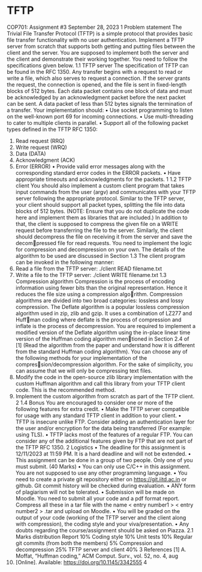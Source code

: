 # TFTP

COP701: Assignment #3
September 28, 2023
1 Problem statement
The Trivial File Transfer Protocol (TFTP) is a simple protocol that provides
basic file transfer functionality with no user authentication. Implement a TFTP
server from scratch that supports both getting and putting files between the
client and the server. You are supposed to implement both the server and
the client and demonstrate their working together. You need to follow the
specifications given below.
1.1 TFTP server
The specification of TFTP can be found in the RFC 1350. Any transfer begins
with a request to read or write a file, which also serves to request a connection.
If the server grants the request, the connection is opened, and the file is sent in
fixed-length blocks of 512 bytes. Each data packet contains one block of data
and must be acknowledged by an acknowledgment packet before the next packet
can be sent. A data packet of less than 512 bytes signals the termination of a
transfer. Your implementation should:
• Use socket programming to listen on the well-known port 69 for incoming
connections.
• Use multi-threading to cater to multiple clients in parallel.
• Support all of the following packet types defined in the TFTP RFC 1350:
1. Read request (RRQ)
2. Write request (WRQ)
3. Data (DATA)
4. Acknowledgment (ACK)
5. Error (ERROR)
• Provide valid error messages along with the corresponding standard error
codes in the ERROR packets.
• Have appropriate timeouts and acknowledgments for the packets.
1
1.2 TFTP client
You should also implement a custom client program that takes input commands
from the user (argv) and communicates with your TFTP server following the
appropriate protocol. Similar to the TFTP server, your client should support
all packet types, splitting the file into data blocks of 512 bytes. (NOTE: Ensure
that you do not duplicate the code here and implement them as libraries that
are included.)
In addition to that, the client is supposed to compress the given file on a
WRITE request before transferring the file to the server. Similarly, the client
should decompress the file on receiving it from the server and save the decompressed file for read requests. You need to implement the logic for compression
and decompression on your own. The details of the algorithm to be used are
discussed in Section 1.3
The client program can be invoked in the following manner:
1. Read a file from the TFTP server:
./client READ filename.txt
2. Write a file to the TFTP server:
./client WRITE filename.txt
1.3 Compression algorithm
Compression is the process of encoding information using fewer bits than the
original representation. Hence it reduces the file size using a compression algorithm. Compression algorithms are divided into two broad categories: lossless
and lossy compression. The Deflate algorithm is a popular lossless compression
algorithm used in zip, zlib and gzip. It uses a combination of LZ277 and Huffman coding where deflate is the process of compression and inflate is the process
of decompression.
You are required to implement a modified version of the Deflate algorithm
using the in-place linear time version of the Huffman coding algorithm mentioned in Section 2.4 of [1] (Read the algorithm from the paper and understand
how it is different from the standard Huffman coding algorithm). You can
choose any of the following methods for your implementation of the compression/decompression algorithm. For the sake of simplicity, you can assume that
we will only be compressing text files.
1. Modify the code in the open-source zlib library implementation with the
custom Huffman algorithm and call this library from your TFTP client
code. This is the recommended method.
2. Implement the custom algorithm from scratch as part of the TFTP client.
2
1.4 Bonus
You are encouraged to consider one or more of the following features for extra
credit.
• Make the TFTP server compatible for usage with any standard TFTP
client in addition to your client.
• TFTP is insecure unlike FTP. Consider adding an authentication layer for
the user and/or encryption for the data being transferred (For example:
using TLS).
• TFTP lacks most of the features of a regular FTP. You can consider any
of the additional features given by FTP that are not part of the TFTP
RFC 1350.
2 Logistics
• The deadline for this assignment is 12/11/2023 at 11:59 PM. It is a
hard deadline and will not be extended.
• This assignment can be done in a group of two people. Only one of you
must submit. (40 Marks)
• You can only use C/C++ in this assignment. You are not supposed to
use any other programming language.
• You need to create a private git repository either on https://git.iitd.ac.in
or github. Git commit history will be checked during evaluation.
• ANY form of plagiarism will not be tolerated.
• Submission will be made on Moodle. You need to submit all your code
and a pdf format report. Compress all these in a tar file with the name
< entry number1 > < entry number2 > .tar and upload on Moodle.
• You will be graded on the output of your code (working of the TFTP
server and the client along with compression), the coding style and your
viva/presentation.
• Any doubts regarding the course/assignment should be asked on Piazza.
2.1 Marks distribution
Report 10%
Coding style 10%
Unit tests 10%
Regular git commits (from both the members) 5%
Compression and decompression 25%
TFTP server and client 40%
3
References
[1] A. Moffat, “Huffman coding,” ACM Comput. Surv., vol. 52, no. 4, aug
2019. [Online]. Available: https://doi.org/10.1145/3342555
4